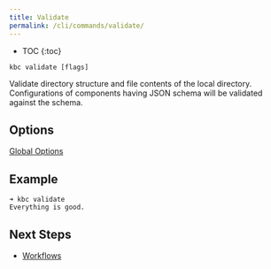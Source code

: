 ```yaml
---
title: Validate
permalink: /cli/commands/validate/
---
```


* TOC
{:toc}

```
kbc validate [flags]
```

Validate directory structure and file contents of the local directory. Configurations of components having JSON schema
will be validated against the schema.

## Options

[Global Options](/cli/commands/#global-options)

## Example

```
➜ kbc validate
Everything is good.
```

## Next Steps

- [Workflows](/cli/commands/workflows/)
